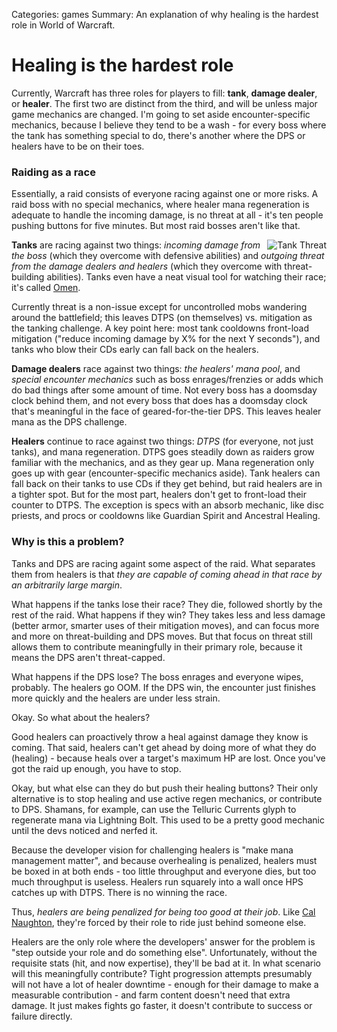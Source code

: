 Categories: games
Summary: An explanation of why healing is the hardest role in World of Warcraft.

# Healing is the hardest role

Currently, Warcraft has three roles for players to fill: __tank__, __damage dealer__, or __healer__. The first two are distinct from the third, and will be unless major game mechanics are changed. I'm going to set aside encounter-specific mechanics, because I believe they tend to be a wash - for every boss where the tank has something special to do, there's another where the DPS or healers have to be on their toes.

### Raiding as a race

Essentially, a raid consists of everyone racing against one or more risks. A raid boss with no special mechanics, where healer mana regeneration is adequate to handle the incoming damage, is no threat at all - it's ten people pushing buttons for five minutes. But most raid bosses aren't like that.

<img src="/attachments/games/chart_tank_threat.png" style="float: right" alt="Tank Threat" title="Tank Threat" class="hide-for-small" />

__Tanks__ are racing against two things: *incoming damage from the boss* (which they overcome with defensive abilities) and *outgoing threat from the damage dealers and healers* (which they overcome with threat-building abilities). Tanks even have a neat visual tool for watching their race; it's called [Omen](http://www.curse.com/addons/wow/omen-threat-meter).

Currently threat is a non-issue except for uncontrolled mobs wandering around the battlefield; this leaves DTPS (on themselves) vs. mitigation as the tanking challenge. A key point here: most tank cooldowns front-load mitigation ("reduce incoming damage by X% for the next Y seconds"), and tanks who blow their CDs early can fall back on the healers.

__Damage dealers__ race against two things: *the healers' mana pool*, and *special encounter mechanics* such as boss enrages/frenzies or adds which do bad things after some amount of time. Not every boss has a doomsday clock behind them, and not every boss that does has a doomsday clock that's meaningful in the face of geared-for-the-tier DPS. This leaves healer mana as the DPS challenge.

__Healers__ continue to race against two things: *DTPS* (for everyone, not just tanks), and mana regeneration. DTPS goes steadily down as raiders grow familiar with the mechanics, and as they gear up. Mana regeneration only goes up with gear (encounter-specific mechanics aside). Tank healers can fall back on their tanks to use CDs if they get behind, but raid healers are in a tighter spot. But for the most part, healers don't get to front-load their counter to DTPS. The exception is specs with an absorb mechanic, like disc priests, and procs or cooldowns like Guardian Spirit and Ancestral Healing.

### Why is this a problem?

Tanks and DPS are racing againt some aspect of the raid. What separates them from healers is that *they are capable of coming ahead in that race by an arbitrarily large margin*.

What happens if the tanks lose their race? They die, followed shortly by the rest of the raid. What happens if they win? They takes less and less damage (better armor, smarter uses of their mitigation moves), and can focus more and more on threat-building and DPS moves. But that focus on threat still allows them to contribute meaningfully in their primary role, because it means the DPS aren't threat-capped.

What happens if the DPS lose? The boss enrages and everyone wipes, probably. The healers go OOM. If the DPS win, the encounter just finishes more quickly and the healers are under less strain.

Okay. So what about the healers?

Good healers can proactively throw a heal against damage they know is coming. That said, healers can't get ahead by doing more of what they do (healing) - because heals over a target's maximum HP are lost. Once you've got the raid up enough, you have to stop.

Okay, but what else can they do but push their healing buttons? Their only alternative is to stop healing and use active regen mechanics, or contribute to DPS. Shamans, for example, can use the Telluric Currents glyph to regenerate mana via Lightning Bolt. This used to be a pretty good mechanic until the devs noticed and nerfed it.

Because the developer vision for challenging healers is "make mana management matter", and because overhealing is penalized, healers must be boxed in at both ends - too little throughput and everyone dies, but too much throughput is useless. Healers run squarely into a wall once HPS catches up with DTPS. There is no winning the race.

Thus, *healers are being penalized for being too good at their job*. Like [Cal Naughton](http://www.imdb.com/character/ch0038083/), they're forced by their role to ride just behind someone else.

Healers are the only role where the developers' answer for the problem is "step outside your role and do something else". Unfortunately, without the requisite stats (hit, and now expertise), they'll be bad at it. In what scenario will this meaningfully contribute? Tight progression attempts presumably will not have a lot of healer downtime - enough for their damage to make a measurable contribution - and farm content doesn't need that extra damage. It just makes fights go faster, it doesn't contribute to success or failure directly.
